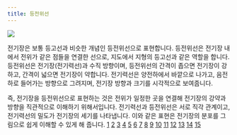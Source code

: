 ```yaml
---
title: 등전위선
---
```

<img src="https://img1.daumcdn.net/thumb/R800x0/?scode=mtistory2&fname=https%3A%2F%2Fblog.kakaocdn.net%2Fdna%2FbuaLpi%2Fbtrb7zkGBlc%2FAAAAAAAAAAAAAAAAAAAAAH8Q4epkt7qjOUO5IyFfdOCeKbENGpHUroNP5atTD5bx%2Fimg.png%3Fcredential%3DyqXZFxpELC7KVnFOS48ylbz2pIh7yKj8%26expires%3D1761922799%26allow_ip%3D%26allow_referer%3D%26signature%3D9jBdDPcCi7lv%252BlWGb8i83cXlgok%253D">

전기장은 보통 등고선과 비슷한 개념인 등전위선으로 표현합니다. 등전위선은 전기장 내에서 전위가 같은 점들을 연결한 선으로, 지도에서 지형의 등고선과 같은 역할을 합니다. 등전위선은 전기장(전기력선)과 수직 방향이며, 등전위선의 간격이 좁으면 전기장이 강하고, 간격이 넓으면 전기장이 약합니다. 전기력선은 양전하에서 바깥으로 나가고, 음전하로 들어가는 방향으로 그려지며, 전기장 방향과 크기를 시각적으로 보여줍니다.

즉, 전기장을 등전위선으로 표현하는 것은 전위가 일정한 곳을 연결해 전기장의 강약과 방향을 직관적으로 이해하기 위해서입니다. 전기력선과 등전위선은 서로 직각 관계이고, 전기력선의 밀도가 전기장의 세기를 나타냅니다. 이와 같은 표현은 전기장의 분포를 그림으로 쉽게 이해할 수 있게 해 줍니다.
[1](https://blog.naver.com/skp1659/223537065573)
[2](https://blog.naver.com/mykepzzang/220703829985)
[3](https://sciense.tistory.com/62)
[4](https://wikidocs.net/265302)
[5](https://emwavefield291.tistory.com/entry/%EC%A0%84%EA%B8%B0%EC%9E%A5-%EC%84%B8%EA%B8%B0-%EC%9D%B4%EB%A0%87%EA%B2%8C-%EC%9E%B0%EB%8B%A4-%EB%93%B1%EC%A0%84%EC%9C%84%EC%84%A0-%EC%8B%A4%ED%97%98%EC%9C%BC%EB%A1%9C-%EC%8B%9C%EA%B0%81%ED%99%94-1)
[6](http://blog.naver.com/bh10540/220067477140)
[7](http://physica.gnu.ac.kr/phtml/electromagnetic/gauss/flux/flux.html)
[8](https://blog.naver.com/wa1998/222503227386)
[9](https://translate.google.com/translate?u=https%3A%2F%2Fwww.quora.com%2FHow-do-you-sketch-the-electric-field-lines-and-equipotential-lines-between-two-unlike-static-point-charges-of-the-same-magnitude&hl=ko&sl=en&tl=ko&client=srp)
[10](https://blog.naver.com/beaver1659/223537060218)
[11](https://appleii.tistory.com/74)
[12](https://www.youtube.com/watch?v=0Mexf1Cqz2g)
[13](https://ilsangreview1.tistory.com/5)
[14](https://www.etaxkorea.net/sub/haesul/haesul_popup_juje.php?TableName=t0228000&haesul_type=2&year=&kind_01=)
[15](https://herald-lab.tistory.com/199)
